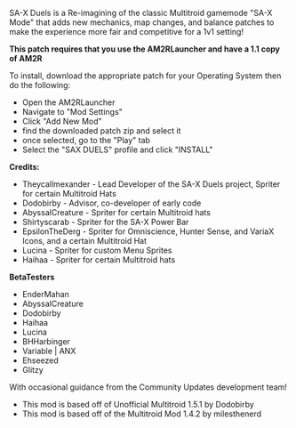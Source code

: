 SA-X Duels is a Re-imagining of the classic Multitroid gamemode "SA-X Mode" that adds new mechanics, map changes, and balance patches to make the experience more fair and competitive for a 1v1 setting!

**This patch requires that you use the AM2RLauncher and have a 1.1 copy of AM2R**

To install, download the appropriate patch for your Operating System then do the following:
- Open the AM2RLauncher
- Navigate to "Mod Settings"
- Click "Add New Mod"
- find the downloaded patch zip and select it
- once selected, go to the "Play" tab
- Select the "SAX DUELS" profile and click "INSTALL"



**Credits:**
- Theycallmexander - Lead Developer of the SA-X Duels project, Spriter for certain Multitroid Hats
- Dodobirby - Advisor, co-developer of early code
- AbyssalCreature - Spriter for certain Multitroid hats
- Shirtyscarab - Spriter for the SA-X Power Bar
- EpsilonTheDerg - Spriter for Omniscience, Hunter Sense, and VariaX Icons, and a certain Multitroid Hat
- Lucina - Spriter for custom Menu Sprites
- Haihaa - Spriter for certain Multitroid hats

**BetaTesters**
- EnderMahan
- AbyssalCreature
- Dodobirby
- Haihaa
- Lucina
- BHHarbinger
- Variable | ANX
- Ehseezed
- Glitzy

With occasional guidance from the Community Updates development team!
- This mod is based off of Unofficial Multitroid 1.5.1 by Dodobirby
- This mod is based off of the Multitroid Mod 1.4.2 by milesthenerd

